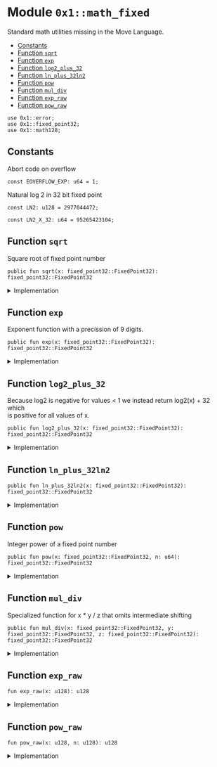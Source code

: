 
<a id="0x1_math_fixed"></a>

# Module `0x1::math_fixed`

Standard math utilities missing in the Move Language.


-  [Constants](#@Constants_0)
-  [Function `sqrt`](#0x1_math_fixed_sqrt)
-  [Function `exp`](#0x1_math_fixed_exp)
-  [Function `log2_plus_32`](#0x1_math_fixed_log2_plus_32)
-  [Function `ln_plus_32ln2`](#0x1_math_fixed_ln_plus_32ln2)
-  [Function `pow`](#0x1_math_fixed_pow)
-  [Function `mul_div`](#0x1_math_fixed_mul_div)
-  [Function `exp_raw`](#0x1_math_fixed_exp_raw)
-  [Function `pow_raw`](#0x1_math_fixed_pow_raw)


<pre><code>use 0x1::error;<br/>use 0x1::fixed_point32;<br/>use 0x1::math128;<br/></code></pre>



<a id="@Constants_0"></a>

## Constants


<a id="0x1_math_fixed_EOVERFLOW_EXP"></a>

Abort code on overflow


<pre><code>const EOVERFLOW_EXP: u64 &#61; 1;<br/></code></pre>



<a id="0x1_math_fixed_LN2"></a>

Natural log 2 in 32 bit fixed point


<pre><code>const LN2: u128 &#61; 2977044472;<br/></code></pre>



<a id="0x1_math_fixed_LN2_X_32"></a>



<pre><code>const LN2_X_32: u64 &#61; 95265423104;<br/></code></pre>



<a id="0x1_math_fixed_sqrt"></a>

## Function `sqrt`

Square root of fixed point number


<pre><code>public fun sqrt(x: fixed_point32::FixedPoint32): fixed_point32::FixedPoint32<br/></code></pre>



<details>
<summary>Implementation</summary>


<pre><code>public fun sqrt(x: FixedPoint32): FixedPoint32 &#123;<br/>    let y &#61; (fixed_point32::get_raw_value(x) as u128);<br/>    fixed_point32::create_from_raw_value((math128::sqrt(y &lt;&lt; 32) as u64))<br/>&#125;<br/></code></pre>



</details>

<a id="0x1_math_fixed_exp"></a>

## Function `exp`

Exponent function with a precission of 9 digits.


<pre><code>public fun exp(x: fixed_point32::FixedPoint32): fixed_point32::FixedPoint32<br/></code></pre>



<details>
<summary>Implementation</summary>


<pre><code>public fun exp(x: FixedPoint32): FixedPoint32 &#123;<br/>    let raw_value &#61; (fixed_point32::get_raw_value(x) as u128);<br/>    fixed_point32::create_from_raw_value((exp_raw(raw_value) as u64))<br/>&#125;<br/></code></pre>



</details>

<a id="0x1_math_fixed_log2_plus_32"></a>

## Function `log2_plus_32`

Because log2 is negative for values &lt; 1 we instead return log2(x) &#43; 32 which<br/> is positive for all values of x.


<pre><code>public fun log2_plus_32(x: fixed_point32::FixedPoint32): fixed_point32::FixedPoint32<br/></code></pre>



<details>
<summary>Implementation</summary>


<pre><code>public fun log2_plus_32(x: FixedPoint32): FixedPoint32 &#123;<br/>    let raw_value &#61; (fixed_point32::get_raw_value(x) as u128);<br/>    math128::log2(raw_value)<br/>&#125;<br/></code></pre>



</details>

<a id="0x1_math_fixed_ln_plus_32ln2"></a>

## Function `ln_plus_32ln2`



<pre><code>public fun ln_plus_32ln2(x: fixed_point32::FixedPoint32): fixed_point32::FixedPoint32<br/></code></pre>



<details>
<summary>Implementation</summary>


<pre><code>public fun ln_plus_32ln2(x: FixedPoint32): FixedPoint32 &#123;<br/>    let raw_value &#61; (fixed_point32::get_raw_value(x) as u128);<br/>    let x &#61; (fixed_point32::get_raw_value(math128::log2(raw_value)) as u128);<br/>    fixed_point32::create_from_raw_value((x &#42; LN2 &gt;&gt; 32 as u64))<br/>&#125;<br/></code></pre>



</details>

<a id="0x1_math_fixed_pow"></a>

## Function `pow`

Integer power of a fixed point number


<pre><code>public fun pow(x: fixed_point32::FixedPoint32, n: u64): fixed_point32::FixedPoint32<br/></code></pre>



<details>
<summary>Implementation</summary>


<pre><code>public fun pow(x: FixedPoint32, n: u64): FixedPoint32 &#123;<br/>    let raw_value &#61; (fixed_point32::get_raw_value(x) as u128);<br/>    fixed_point32::create_from_raw_value((pow_raw(raw_value, (n as u128)) as u64))<br/>&#125;<br/></code></pre>



</details>

<a id="0x1_math_fixed_mul_div"></a>

## Function `mul_div`

Specialized function for x &#42; y / z that omits intermediate shifting


<pre><code>public fun mul_div(x: fixed_point32::FixedPoint32, y: fixed_point32::FixedPoint32, z: fixed_point32::FixedPoint32): fixed_point32::FixedPoint32<br/></code></pre>



<details>
<summary>Implementation</summary>


<pre><code>public fun mul_div(x: FixedPoint32, y: FixedPoint32, z: FixedPoint32): FixedPoint32 &#123;<br/>    let a &#61; fixed_point32::get_raw_value(x);<br/>    let b &#61; fixed_point32::get_raw_value(y);<br/>    let c &#61; fixed_point32::get_raw_value(z);<br/>    fixed_point32::create_from_raw_value (math64::mul_div(a, b, c))<br/>&#125;<br/></code></pre>



</details>

<a id="0x1_math_fixed_exp_raw"></a>

## Function `exp_raw`



<pre><code>fun exp_raw(x: u128): u128<br/></code></pre>



<details>
<summary>Implementation</summary>


<pre><code>fun exp_raw(x: u128): u128 &#123;<br/>    // exp(x / 2^32) &#61; 2^(x / (2^32 &#42; ln(2))) &#61; 2^(floor(x / (2^32 &#42; ln(2))) &#43; frac(x / (2^32 &#42; ln(2))))<br/>    let shift_long &#61; x / LN2;<br/>    assert!(shift_long &lt;&#61; 31, std::error::invalid_state(EOVERFLOW_EXP));<br/>    let shift &#61; (shift_long as u8);<br/>    let remainder &#61; x % LN2;<br/>    // At this point we want to calculate 2^(remainder / ln2) &lt;&lt; shift<br/>    // ln2 &#61; 595528 &#42; 4999 which means<br/>    let bigfactor &#61; 595528;<br/>    let exponent &#61; remainder / bigfactor;<br/>    let x &#61; remainder % bigfactor;<br/>    // 2^(remainder / ln2) &#61; (2^(1/4999))^exponent &#42; exp(x / 2^32)<br/>    let roottwo &#61; 4295562865;  // fixed point representation of 2^(1/4999)<br/>    // This has an error of 5000 / 4 10^9 roughly 6 digits of precission<br/>    let power &#61; pow_raw(roottwo, exponent);<br/>    let eps_correction &#61; 1241009291;<br/>    power &#61; power &#43; ((power &#42; eps_correction &#42; exponent) &gt;&gt; 64);<br/>    // x is fixed point number smaller than 595528/2^32 &lt; 0.00014 so we need only 2 tayler steps<br/>    // to get the 6 digits of precission<br/>    let taylor1 &#61; (power &#42; x) &gt;&gt; (32 &#45; shift);<br/>    let taylor2 &#61; (taylor1 &#42; x) &gt;&gt; 32;<br/>    let taylor3 &#61; (taylor2 &#42; x) &gt;&gt; 32;<br/>    (power &lt;&lt; shift) &#43; taylor1 &#43; taylor2 / 2 &#43; taylor3 / 6<br/>&#125;<br/></code></pre>



</details>

<a id="0x1_math_fixed_pow_raw"></a>

## Function `pow_raw`



<pre><code>fun pow_raw(x: u128, n: u128): u128<br/></code></pre>



<details>
<summary>Implementation</summary>


<pre><code>fun pow_raw(x: u128, n: u128): u128 &#123;<br/>    let res: u256 &#61; 1 &lt;&lt; 64;<br/>    x &#61; x &lt;&lt; 32;<br/>    while (n !&#61; 0) &#123;<br/>        if (n &amp; 1 !&#61; 0) &#123;<br/>            res &#61; (res &#42; (x as u256)) &gt;&gt; 64;<br/>        &#125;;<br/>        n &#61; n &gt;&gt; 1;<br/>        x &#61; ((((x as u256) &#42; (x as u256)) &gt;&gt; 64) as u128);<br/>    &#125;;<br/>    ((res &gt;&gt; 32) as u128)<br/>&#125;<br/></code></pre>



</details>


[move-book]: https://aptos.dev/move/book/SUMMARY
